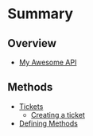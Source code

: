 # Summary

## Overview

* [My Awesome API](README.md)

## Methods

* [Tickets](tickets.md)
  * [Creating a ticket](tickets/creating-a-ticket.md)
* [Defining Methods](methods.md)

